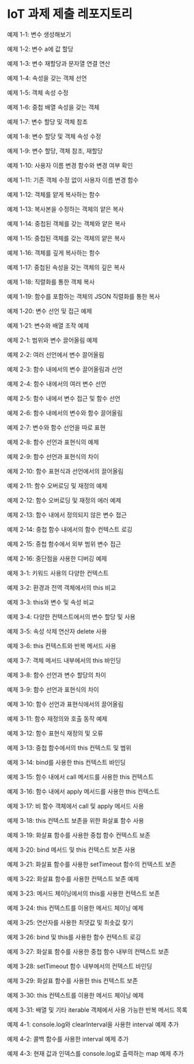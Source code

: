 # IoT 과제 제출 레포지토리

예제 1-1: 변수 생성해보기

예제 1-2: 변수 a에 값 할당 

예제 1-3: 변수 재할당과 문자열 연결 연산

예제 1-4: 속성을 갖는 객체 선언

예제 1-5: 객체 속성 수정

예제 1-6: 중첩 배열 속성을 갖는 객체

예제 1-7: 변수 할당 및 객체 참조

예제 1-8: 변수 할당 및 객체 속성 수정

예제 1-9: 변수 할당, 객체 참조, 재할당

예제 1-10: 사용자 이름 변경 함수와 변경 여부 확인

예제 1-11: 기존 객체 수정 없이 사용자 이름 변경 함수

예제 1-12: 객체를 얕게 복사하는 함수

예제 1-13: 복사본을 수정하는 객체의 얕은 복사

예제 1-14: 중첩된 객체를 갖는 객체와 얕은 복사

예제 1-15: 중첩된 객체를 갖는 객체의 얕은 복사

예제 1-16: 객체를 깊게 복사하는 함수

예제 1-17: 중첩된 속성을 갖는 객체의 깊은 복사

예제 1-18: 직렬화를 통한 객체 복사

예제 1-19: 함수를 포함하는 객체의 JSON 직렬화를 통한 복사

예제 1-20: 변수 선언 및 접근 예제 

예제 1-21: 변수와 배열 조작 예제

예제 2-1: 범위와 변수 끌어올림 예제

예제 2-2: 여러 선언에서 변수 끌어올림

예제 2-3: 함수 내에서의 변수 끌어올림과 선언

예제 2-4: 함수 내에서의 여러 변수 선언

예제 2-5: 함수 내에서 변수 접근 및 함수 선언

예제 2-6: 함수 내에서의 변수와 함수 끌어올림

예제 2-7: 변수와 함수 선언을 따로 표현

예제 2-8: 함수 선언과 표현식의 예제

예제 2-9: 함수 선언과 표현식의 차이

예제 2-10: 함수 표현식과 선언에서의 끌어올림

예제 2-11: 함수 오버로딩 및 재정의 예제

예제 2-12: 함수 오버로딩 및 재정의 에러 예제

예제 2-13: 함수 내에서 정의되지 않은 변수 접근

예제 2-14: 중첩 함수 내에서의 함수 컨텍스트 로깅

예제 2-15: 중첩 함수에서 외부 범위 변수 접근

예제 2-16: 중단점을 사용한 디버깅 예제

예제 3-1: 키워드 사용의 다양한 컨텍스트

예제 3-2: 환경과 전역 객체에서의 this 비교

예제 3-3: this와 변수 및 속성 비교

예제 3-4: 다양한 컨텍스트에서의 변수 할당 및 사용

예제 3-5: 속성 삭제 연산자 delete 사용

예제 3-6: this 컨텍스트와 반복 메서드 사용

예제 3-7: 객체 메서드 내부에서의 this 바인딩

예제 3-8: 함수 선언과 변수 할당의 차이

예제 3-9: 함수 선언과 표현식의 차이

예제 3-10: 함수 선언과 표현식에서의 끌어올림

예제 3-11: 함수 재정의와 호출 동작 예제

예제 3-12: 함수 표현식 재정의 및 오류

예제 3-13: 중첩 함수에서의 this 컨텍스트 및 범위

예제 3-14: bind를 사용한 this 컨텍스트 바인딩

예제 3-15: 함수 내에서 call 메서드를 사용한 this 컨텍스트

예제 3-16: 함수 내에서 apply 메서드를 사용한 this 컨텍스트

예제 3-17: 비 함수 객체에서 call 및 apply 메서드 사용

예제 3-18: this 컨텍스트 보존을 위한 화살표 함수 사용

예제 3-19: 화살표 함수를 사용한 중첩 함수 컨텍스트 보존

예제 3-20: bind 메서드 및 this 컨텍스트 보존 사용

예제 3-21: 화살표 함수를 사용한 setTimeout 함수의 컨텍스트 보존

예제 3-22: 화살표 함수를 사용한 컨텍스트 보존 예제

예제 3-23: 메서드 체이닝에서의 this를 사용한 컨텍스트 보존

예제 3-24: this 컨텍스트를 이용한 메서드 체이닝 예제

예제 3-25: 연산자를 사용한 최댓값 및 최솟값 찾기

예제 3-26: bind 및 this를 사용한 함수 컨텍스트 로깅

예제 3-27: 화살표 함수를 사용한 중첩 함수 내부의 컨텍스트 보존

예제 3-28: setTimeout 함수 내부에서의 컨텍스트 바인딩

예제 3-29: 화살표 함수를 사용한 this 컨텍스트 보존

예제 3-30: this 컨텍스트를 이용한 메서드 체이닝 예제

예제 3-31: 배열 및 기타 iterable 객체에서 사용 가능한 반복 메서드 목록

예제 4-1: console.log와 clearInterval을 사용한 interval 예제 추가

예제 4-2: 콜백 함수를 사용한 interval 예제 추가

예제 4-3: 현재 값과 인덱스를 console.log로 출력하는 map 예제 추가